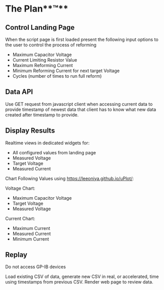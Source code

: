 # The Plan**™**

## Control Landing Page

When the script page is first loaded present the following input options to the user to control the process of reforming

 - Maximum Capacitor Voltage
 - Current Limiting Resistor Value
 - Maximum Reforming Current
 - Minimum Reforming Current for next target Voltage
 - Cycles (number of times to run full reform)

## Data API

Use GET request from javascript client when accessing current data to provide timestamp of newest data that client has to know what new data created after timestamp to provide.

## Display Results

Realtime views in dedicated widgets for: 

 - All configured values from landing page
 - Measured Voltage
 - Target Voltage
 - Measured Current

Chart Following Values using https://leeoniya.github.io/uPlot/:

Voltage Chart:
 - Maximum Capacitor Voltage
 - Target Voltage
 - Measured Voltage

Current Chart:
 - Maximum Current
 - Measured Current
 - Minimum Current

## Replay

Do not access GP-IB devices

Load existing CSV of data, generate new CSV in real, or accelerated, time using timestamps from previous CSV. Render web page to review data.
